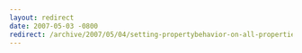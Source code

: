 ```yaml
---
layout: redirect
date: 2007-05-03 -0800
redirect: /archive/2007/05/04/setting-propertybehavior-on-all-properties-with-rhino-mocks.aspx/
---
```

